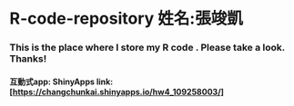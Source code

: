 # R-code-repository  姓名:張竣凱 
### This is the place where I store my R code . Please take a look. Thanks!  
  
#### 互動式app: ShinyApps link: [https://changchunkai.shinyapps.io/hw4_109258003/]
